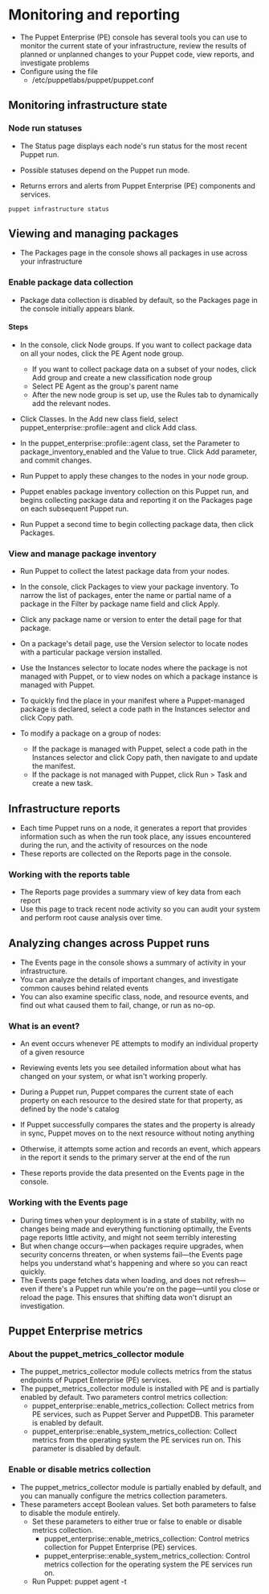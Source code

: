 # Monitoring and reporting
- The Puppet Enterprise (PE) console has several tools you can use to monitor the current state of your infrastructure, review the results of planned or unplanned changes to your Puppet code, view reports, and investigate problems
- Configure using the file
  - /etc/puppetlabs/puppet/puppet.conf

## Monitoring infrastructure state
### Node run statuses
- The Status page displays each node's run status for the most recent Puppet run.
- Possible statuses depend on the Puppet run mode.

- Returns errors and alerts from Puppet Enterprise (PE) components and services.
```
puppet infrastructure status
```


## Viewing and managing packages
- The Packages page in the console shows all packages in use across your infrastructure

### Enable package data collection
- Package data collection is disabled by default, so the Packages page in the console initially appears blank.

#### Steps
- In the console, click Node groups.
If you want to collect package data on all your nodes, click the PE Agent node group.
  - If you want to collect package data on a subset of your nodes, click Add group and create a new classification node group
  - Select PE Agent as the group's parent name
  - After the new node group is set up, use the Rules tab to dynamically add the relevant nodes.

- Click Classes. In the Add new class field, select puppet_enterprise::profile::agent and click Add class.
- In the puppet_enterprise::profile::agent class, set the Parameter to package_inventory_enabled and the Value to true. Click Add parameter, and commit changes.
- Run Puppet to apply these changes to the nodes in your node group.
- Puppet enables package inventory collection on this Puppet run, and begins collecting package data and reporting it on the Packages page on each subsequent Puppet run.
- Run Puppet a second time to begin collecting package data, then click Packages.

### View and manage package inventory
- Run Puppet to collect the latest package data from your nodes.
- In the console, click Packages to view your package inventory. To narrow the list of packages, enter the name or partial name of a package in the Filter by package name field and click Apply.
- Click any package name or version to enter the detail page for that package.
- On a package's detail page, use the Version selector to locate nodes with a particular package version installed.
- Use the Instances selector to locate nodes where the package is not managed with Puppet, or to view nodes on which a package instance is managed with Puppet.
- To quickly find the place in your manifest where a Puppet-managed package is declared, select a code path in the Instances selector and click Copy path.

- To modify a package on a group of nodes:
  - If the package is managed with Puppet, select a code path in the Instances selector and click Copy path, then navigate to and update the manifest.
  - If the package is not managed with Puppet, click Run > Task and create a new task.

## Infrastructure reports
- Each time Puppet runs on a node, it generates a report that provides information such as when the run took place, any issues encountered during the run, and the activity of resources on the node
- These reports are collected on the Reports page in the console.

### Working with the reports table
- The Reports page provides a summary view of key data from each report
- Use this page to track recent node activity so you can audit your system and perform root cause analysis over time.

## Analyzing changes across Puppet runs
- The Events page in the console shows a summary of activity in your infrastructure.
- You can analyze the details of important changes, and investigate common causes behind related events
- You can also examine specific class, node, and resource events, and find out what caused them to fail, change, or run as no-op.

### What is an event?
- An event occurs whenever PE attempts to modify an individual property of a given resource
- Reviewing events lets you see detailed information about what has changed on your system, or what isn't working properly.

- During a Puppet run, Puppet compares the current state of each property on each resource to the desired state for that property, as defined by the node's catalog
- If Puppet successfully compares the states and the property is already in sync, Puppet moves on to the next resource without noting anything
- Otherwise, it attempts some action and records an event, which appears in the report it sends to the primary server at the end of the run
- These reports provide the data presented on the Events page in the console.

### Working with the Events page
- During times when your deployment is in a state of stability, with no changes being made and everything functioning optimally, the Events page reports little activity, and might not seem terribly interesting
- But when change occurs—when packages require upgrades, when security concerns threaten, or when systems fail—the Events page helps you understand what's happening and where so you can react quickly.
- The Events page fetches data when loading, and does not refresh—even if there's a Puppet run while you're on the page—until you close or reload the page. This ensures that shifting data won't disrupt an investigation.

## Puppet Enterprise metrics
### About the puppet_metrics_collector module
- The puppet_metrics_collector module collects metrics from the status endpoints of Puppet Enterprise (PE) services.
- The puppet_metrics_collector module is installed with PE and is partially enabled by default.
Two parameters control metrics collection:
  - puppet_enterprise::enable_metrics_collection: Collect metrics from PE services, such as Puppet Server and PuppetDB. This parameter is enabled by default.
  - puppet_enterprise::enable_system_metrics_collection: Collect metrics from the operating system the PE services run on. This parameter is disabled by default.


### Enable or disable metrics collection
- The puppet_metrics_collector module is partially enabled by default, and you can manually configure the metrics collection parameters.
- These parameters accept Boolean values. Set both parameters to false to disable the module entirely.
  - Set these parameters to either true or false to enable or disable metrics collection.
    - puppet_enterprise::enable_metrics_collection: Control metrics collection for Puppet Enterprise (PE) services.
    - puppet_enterprise::enable_system_metrics_collection: Control metrics collection for the operating system the PE services run on.
  - Run Puppet: puppet agent -t
